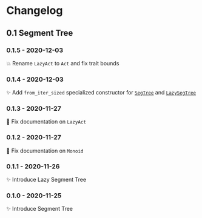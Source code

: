 # Changelog

## 0.1 Segment Tree
### 0.1.5 - 2020-12-03
:boom: Rename `LazyAct` to `Act` and fix trait bounds

### 0.1.4 - 2020-12-03
:sparkles: Add `from_iter_sized` specialized constructor for
[`SegTree`](https://docs.rs/libpuri/0.1.4/libpuri/struct.SegTree.html#method.from_iter_sized) and
[`LazySegTree`](https://docs.rs/libpuri/0.1.4/libpuri/struct.LazySegTree.html#method.from_iter_sized)

### 0.1.3 - 2020-11-27
:memo: Fix documentation on `LazyAct`

### 0.1.2 - 2020-11-27
:memo: Fix documentation on `Monoid`

### 0.1.1 - 2020-11-26
:sparkles: Introduce Lazy Segment Tree

### 0.1.0 - 2020-11-25
:sparkles: Introduce Segment Tree
